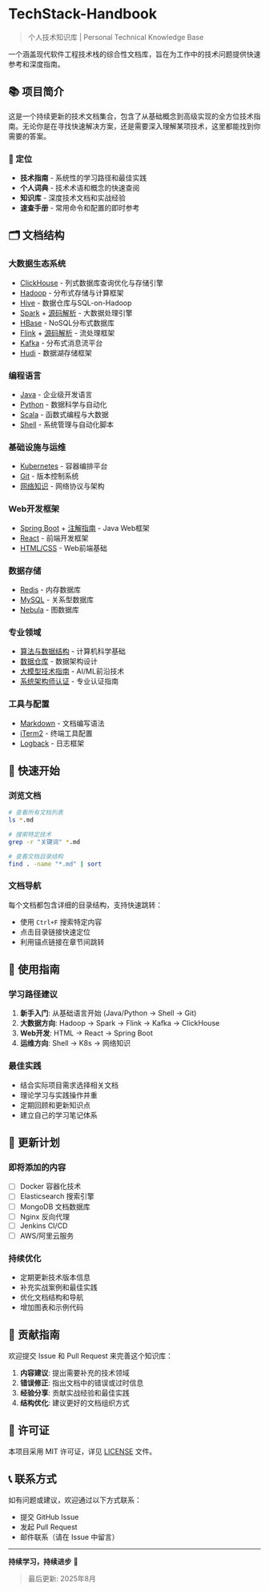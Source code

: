 # TechStack-Handbook

> 个人技术知识库 | Personal Technical Knowledge Base

一个涵盖现代软件工程技术栈的综合性文档库，旨在为工作中的技术问题提供快速参考和深度指南。

## 📚 项目简介

这是一个持续更新的技术文档集合，包含了从基础概念到高级实现的全方位技术指南。无论你是在寻找快速解决方案，还是需要深入理解某项技术，这里都能找到你需要的答案。

### 🎯 定位
- **技术指南** - 系统性的学习路径和最佳实践
- **个人词典** - 技术术语和概念的快速查阅
- **知识库** - 深度技术文档和实战经验
- **速查手册** - 常用命令和配置的即时参考

## 🗂️ 文档结构

### 大数据生态系统
- [ClickHouse](3.clickhouse.md) - 列式数据库查询优化与存储引擎
- [Hadoop](4.hadoop.md) - 分布式存储与计算框架
- [Hive](5.hive.md) - 数据仓库与SQL-on-Hadoop
- [Spark](12.spark.md) + [源码解析](12.1.spark源码解析.md) - 大数据处理引擎
- [HBase](20.hbase.md) - NoSQL分布式数据库
- [Flink](21.flink.md) + [源码解析](21.1.flink源码解析.md) - 流处理框架
- [Kafka](26.kafka.md) - 分布式消息流平台
- [Hudi](29.hudi.md) - 数据湖存储框架

### 编程语言
- [Java](6.Java.md) - 企业级开发语言
- [Python](7.python.md) - 数据科学与自动化
- [Scala](28.scala.md) - 函数式编程与大数据
- [Shell](8.shell.md) - 系统管理与自动化脚本

### 基础设施与运维
- [Kubernetes](9.k8s.md) - 容器编排平台
- [Git](19.git.md) - 版本控制系统
- [网络知识](2.网络知识.md) - 网络协议与架构

### Web开发框架
- [Spring Boot](17.SpringBoot.md) + [注解指南](15.springBoot注解指南.md) - Java Web框架
- [React](16.react.md) - 前端开发框架
- [HTML/CSS](13.html.md) - Web前端基础

### 数据存储
- [Redis](22.redis.md) - 内存数据库
- [MySQL](23.mysql.md) - 关系型数据库
- [Nebula](11.nebula.md) - 图数据库

### 专业领域
- [算法与数据结构](24.算法与数据结构.md) - 计算机科学基础
- [数据仓库](25.数据仓库.md) - 数据架构设计
- [大模型技术指南](27.大模型技术指南.md) - AI/ML前沿技术
- [系统架构师认证](30.软考高级系统架构师（上）.md) - 专业认证指南

### 工具与配置
- [Markdown](10.markdown.md) - 文档编写语法
- [iTerm2](14.iterm2.md) - 终端工具配置
- [Logback](18.logback.md) - 日志框架

## 🚀 快速开始

### 浏览文档
```bash
# 查看所有文档列表
ls *.md

# 搜索特定技术
grep -r "关键词" *.md

# 查看文档目录结构
find . -name "*.md" | sort
```

### 文档导航
每个文档都包含详细的目录结构，支持快速跳转：
- 使用 `Ctrl+F` 搜索特定内容
- 点击目录链接快速定位
- 利用锚点链接在章节间跳转

## 📖 使用指南

### 学习路径建议
1. **新手入门**: 从基础语言开始 (Java/Python → Shell → Git)
2. **大数据方向**: Hadoop → Spark → Flink → Kafka → ClickHouse
3. **Web开发**: HTML → React → Spring Boot
4. **运维方向**: Shell → K8s → 网络知识

### 最佳实践
- 结合实际项目需求选择相关文档
- 理论学习与实践操作并重
- 定期回顾和更新知识点
- 建立自己的学习笔记体系

## 🔄 更新计划

### 即将添加的内容
- [ ] Docker 容器化技术
- [ ] Elasticsearch 搜索引擎
- [ ] MongoDB 文档数据库
- [ ] Nginx 反向代理
- [ ] Jenkins CI/CD
- [ ] AWS/阿里云服务

### 持续优化
- 定期更新技术版本信息
- 补充实战案例和最佳实践
- 优化文档结构和导航
- 增加图表和示例代码

## 🤝 贡献指南

欢迎提交 Issue 和 Pull Request 来完善这个知识库：

1. **内容建议**: 提出需要补充的技术领域
2. **错误修正**: 指出文档中的错误或过时信息
3. **经验分享**: 贡献实战经验和最佳实践
4. **结构优化**: 建议更好的文档组织方式

## 📄 许可证

本项目采用 MIT 许可证，详见 [LICENSE](LICENSE) 文件。

## 📞 联系方式

如有问题或建议，欢迎通过以下方式联系：
- 提交 GitHub Issue
- 发起 Pull Request
- 邮件联系（请在 Issue 中留言）

---

**持续学习，持续进步** 🚀

> 最后更新: 2025年8月